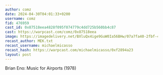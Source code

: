 ```yaml
---
author: comz
date: 2024-04-30T04:01:33+0200
username: comz
fid: 476959
cast_id: 0x87518eea4828f095f074779c4dd725b560bb4c87
cast: https://warpcast.com/comz/0x87518eea
image: https://imagedelivery.net/BXluQx4ige9GuW0Ia56BHw/07a7fa40-2fbf-4657-b922-19e2d60ab300/original
recast_author: MEK.txt
recast_username: michaelmicasso
recast_hash: https://warpcast.com/michaelmicasso/0xf2894a23
layout: post
---
```

Brian Eno: Music for Airports (1978)  

<img src='https://imagedelivery.net/BXluQx4ige9GuW0Ia56BHw/07a7fa40-2fbf-4657-b922-19e2d60ab300/original' alt='' referrerpolicy='no-referrer'/>